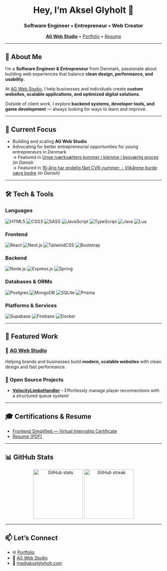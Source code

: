<!-- Banner / Header -->
<h1 align="center">Hey, I’m Aksel Glyholt 👋</h1>
<h3 align="center">Software Engineer • Entrepreneur • Web Creator</h3>

<p align="center">
  <a href="https://www.agweb.studio"><b>AG Web Studio</b></a> • 
  <a href="https://www.akselglyholt.com">Portfolio</a> • 
  <a href="https://www.akselglyholt.com/resume.pdf">Resume</a>
</p>

---

## 🚀 About Me  

I’m a **Software Engineer & Entrepreneur** from Denmark, passionate about building web experiences that balance **clean design, performance, and usability**.  

At [AG Web Studio](https://www.agweb.studio), I help businesses and individuals create **custom websites, scalable applications, and optimized digital solutions**.  

Outside of client work, I explore **backend systems, developer tools, and game development** — always looking for ways to learn and improve.  

---

## 🎯 Current Focus  

- Building and scaling **AG Web Studio**  
- Advocating for better entrepreneurial opportunities for young entrepreneurs in Denmark  
  → Featured in [Unge iværksættere kommer i klemme i besværlig proces](https://www.tv2east.dk/sjaelland-og-oeerne/unge-ivaerksaettere-kommer-i-klemme-i-besvaerlig-proces) *(in Danish*  
  → Featured in [16-årig har endelig fået CVR-nummer: - Vilkårene burde være bedre](https://www.tv2east.dk/guldborgsund/ung-ivaerksaetter-er-frustreret-vilkarene-burde-vaere-bedre) *(in Danish)*  

---

## 🛠️ Tech & Tools  

### **Languages**  
![HTML5](https://img.shields.io/badge/html5-%23E34F26.svg?style=for-the-badge&logo=html5&logoColor=white)
![CSS3](https://img.shields.io/badge/css3-%231572B6.svg?style=for-the-badge&logo=css3&logoColor=white)
![SASS](https://img.shields.io/badge/SASS-hotpink.svg?style=for-the-badge&logo=SASS&logoColor=white)
![JavaScript](https://img.shields.io/badge/javascript-%23323330.svg?style=for-the-badge&logo=javascript&logoColor=%23F7DF1E)
![TypeScript](https://img.shields.io/badge/typescript-%23007ACC.svg?style=for-the-badge&logo=typescript&logoColor=white)
![Java](https://img.shields.io/badge/java-%23ED8B00.svg?style=for-the-badge&logo=openjdk&logoColor=white)
![Lua](https://img.shields.io/badge/lua-%232C2D72.svg?style=for-the-badge&logo=lua&logoColor=white)

### **Frontend**  
![React](https://img.shields.io/badge/react-%2320232a.svg?style=for-the-badge&logo=react&logoColor=%2361DAFB)
![Next.js](https://img.shields.io/badge/next.js-000000?style=for-the-badge&logo=nextdotjs&logoColor=white)
![TailwindCSS](https://img.shields.io/badge/tailwindcss-%2338B2AC.svg?style=for-the-badge&logo=tailwind-css&logoColor=white)
![Bootstrap](https://img.shields.io/badge/bootstrap-%23563D7C.svg?style=for-the-badge&logo=bootstrap&logoColor=white)

### **Backend**  
![Node.js](https://img.shields.io/badge/node.js-6DA55F?style=for-the-badge&logo=node.js&logoColor=white)
![Express.js](https://img.shields.io/badge/express.js-%23404d59.svg?style=for-the-badge&logo=express&logoColor=%2361DAFB)
![Spring](https://img.shields.io/badge/spring-%236DB33F.svg?style=for-the-badge&logo=spring&logoColor=white)

### **Databases & ORMs**  
![Postgres](https://img.shields.io/badge/postgres-%23316192.svg?style=for-the-badge&logo=postgresql&logoColor=white)
![MongoDB](https://img.shields.io/badge/MongoDB-%234ea94b.svg?style=for-the-badge&logo=mongodb&logoColor=white)
![SQLite](https://img.shields.io/badge/sqlite-%2307405e.svg?style=for-the-badge&logo=sqlite&logoColor=white)
![Prisma](https://img.shields.io/badge/prisma-3982CE?style=for-the-badge&logo=prisma&logoColor=white)

### **Platforms & Services**  
![Supabase](https://img.shields.io/badge/supabase-3ECF8E?style=for-the-badge&logo=supabase&logoColor=white)
![Firebase](https://img.shields.io/badge/firebase-%23039BE5.svg?style=for-the-badge&logo=firebase)
![Docker](https://img.shields.io/badge/docker-%230db7ed.svg?style=for-the-badge&logo=docker&logoColor=white)

---

## 💼 Featured Work  

### 🔹 [AG Web Studio](https://www.agweb.studio)
Helping brands and businesses build **modern, scalable websites** with clean design and fast performance.  

### 🔹 Open Source Projects
- **[VelocityLimboHandler](https://github.com/akselglyholt/velocity-limbo-handler)** – Effortlessly manage player reconnections with a structured queue system!

---

## 🎓 Certifications & Resume
- [Frontend Simplified — Virtual Internship Certificate](https://www.akselglyholt.com/certificate.pdf)  
- [Resume (PDF)](https://www.akselglyholt.com/resume.pdf)  

---

## 📊 GitHub Stats  

<p align="center">
  <img src="https://github-readme-stats.vercel.app/api?username=AkselGlyholt&show_icons=true&theme=tokyonight" alt="GitHub stats" height="160"/>
  <img src="https://github-readme-streak-stats.herokuapp.com/?user=AkselGlyholt&theme=tokyonight" alt="GitHub streak" height="160"/>
</p>

---

## 📫 Let’s Connect  

- 🌐 [Portfolio](https://www.akselglyholt.com)  
- 💼 [AG Web Studio](https://www.agweb.studio)  
- 📧 me@akselglyholt.com  

